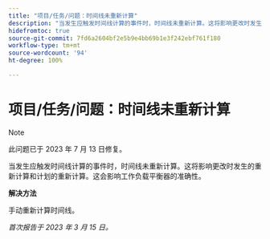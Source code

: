 ```yaml
---
title: "项目/任务/问题：时间线未重新计算"
description: "当发生应触发时间线计算的事件时，时间线未重新计算。这将影响更改时发生的重新计算和计划的重新计算。这会影响工作负载平衡器的准确性。"
hidefromtoc: true
source-git-commit: 7fd6a2604bf2e5b9e4bb69b1e3f242ebf761f180
workflow-type: tm+mt
source-wordcount: '94'
ht-degree: 100%

---
```



# 项目/任务/问题：时间线未重新计算

>[!NOTE]
>
>此问题已于 2023 年 7 月 13 日修复。

当发生应触发时间线计算的事件时，时间线未重新计算。这将影响更改时发生的重新计算和计划的重新计算。这会影响工作负载平衡器的准确性。

**解决方法**

手动重新计算时间线。

_首次报告于 2023 年 3 月 15 日。_

